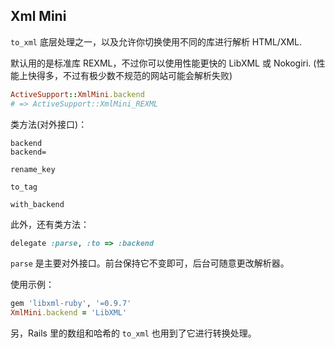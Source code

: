 ## Xml Mini

`to_xml` 底层处理之一，以及允许你切换使用不同的库进行解析 HTML/XML.

默认用的是标准库 REXML，不过你可以使用性能更快的 LibXML 或 Nokogiri. (性能上快得多，不过有极少数不规范的网站可能会解析失败)

```ruby
ActiveSupport::XmlMini.backend
# => ActiveSupport::XmlMini_REXML
```

类方法(对外接口)：

```
backend
backend=

rename_key

to_tag

with_backend
```

此外，还有类方法：

```ruby
delegate :parse, :to => :backend
```

`parse` 是主要对外接口。前台保持它不变即可，后台可随意更改解析器。

使用示例：

```ruby
gem 'libxml-ruby', '=0.9.7'
XmlMini.backend = 'LibXML'
```

另，Rails 里的数组和哈希的 `to_xml` 也用到了它进行转换处理。

